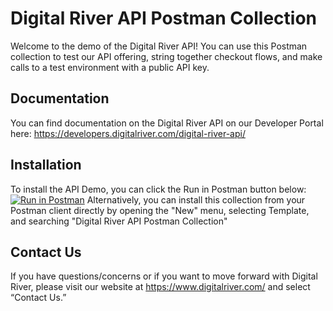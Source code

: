 # Digital River API Postman Collection
Welcome to the demo of the Digital River API!  You can use this Postman collection to test our API offering, string together checkout flows, and make calls to a test environment with a public API key. 
## Documentation
You can find documentation on the Digital River API on our Developer Portal here: https://developers.digitalriver.com/digital-river-api/
## Installation
To install the API Demo, you can click the Run in Postman button below:
[![Run in Postman](https://run.pstmn.io/button.svg)](https://app.getpostman.com/run-collection/7fd695b6e6176368c243)
Alternatively, you can install this collection from your Postman client directly by opening the "New" menu, selecting Template, and searching "Digital River API Postman Collection"
## Contact Us
If you have questions/concerns or if you want to move forward with Digital River, please visit our website at https://www.digitalriver.com/ and select “Contact Us.”
